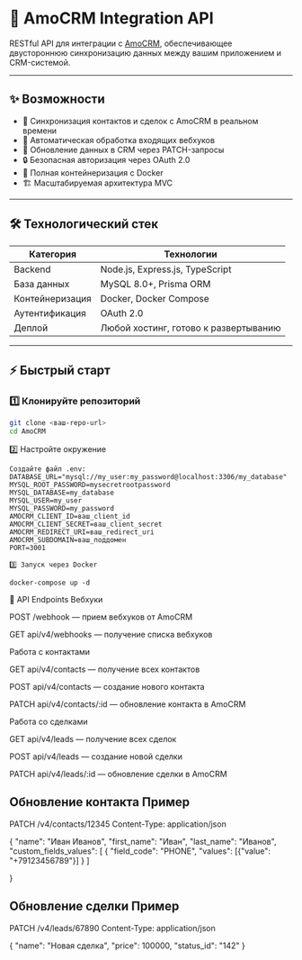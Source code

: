 # 🚀 AmoCRM Integration API

RESTful API для интеграции с [AmoCRM](https://www.amocrm.com/), обеспечивающее двустороннюю синхронизацию данных между вашим приложением и CRM-системой.

---

## ✨ Возможности

- 🔄 Синхронизация контактов и сделок с AmoCRM в реальном времени  
- 📩 Автоматическая обработка входящих вебхуков  
- 📝 Обновление данных в CRM через PATCH-запросы  
- 🔒 Безопасная авторизация через OAuth 2.0 
- 🐳 Полная контейнеризация с Docker  
- 🏗 Масштабируемая архитектура MVC  

---

## 🛠 Технологический стек

| Категория       | Технологии                            |
| --------------- | ------------------------------------- |
| Backend         | Node.js, Express.js, TypeScript       |
| База данных     | MySQL 8.0+, Prisma ORM                |
| Контейнеризация | Docker, Docker Compose                |
| Аутентификация  | OAuth 2.0                             |
| Деплой          | Любой хостинг, готово к развертыванию |

---

## ⚡ Быстрый старт

### 1️⃣ Клонируйте репозиторий

```bash
git clone <ваш-repo-url>
cd AmoCRM
```
2️⃣ Настройте окружение
```
Создайте файл .env:
DATABASE_URL="mysql://my_user:my_password@localhost:3306/my_database"
MYSQL_ROOT_PASSWORD=mysecretrootpassword
MYSQL_DATABASE=my_database
MYSQL_USER=my_user
MYSQL_PASSWORD=my_password
AMOCRM_CLIENT_ID=ваш_client_id
AMOCRM_CLIENT_SECRET=ваш_client_secret
AMOCRM_REDIRECT_URI=ваш_redirect_uri
AMOCRM_SUBDOMAIN=ваш_поддомен
PORT=3001
```
```
3️⃣ Запуск через Docker

docker-compose up -d
```

📡 API Endpoints
Вебхуки

POST /webhook — прием вебхуков от AmoCRM

GET api/v4/webhooks — получение списка вебхуков

Работа с контактами

GET api/v4/contacts — получение всех контактов

POST api/v4/contacts — создание нового контакта

PATCH api/v4/contacts/:id — обновление контакта в AmoCRM

Работа со сделками

GET api/v4/leads — получение всех сделок

POST api/v4/leads — создание новой сделки

PATCH api/v4/leads/:id — обновление сделки в AmoCRM

## Обновление контакта Пример


PATCH /v4/contacts/12345
Content-Type: application/json

{
  "name": "Иван Иванов",
  "first_name": "Иван",
  "last_name": "Иванов",
  "custom_fields_values": [
    {
      "field_code": "PHONE",
      "values": [{"value": "+79123456789"}]
    }
  ]

}



## Обновление сделки Пример


PATCH /v4/leads/67890
Content-Type: application/json

{
  "name": "Новая сделка",
  "price": 100000,
  "status_id": "142"
}

